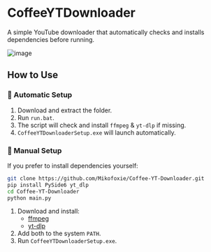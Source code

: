 # CoffeeYTDownloader  

A simple YouTube downloader that automatically checks and installs dependencies before running.

![image](https://github.com/user-attachments/assets/41bdef65-2980-4806-9344-00388909cfe3)

## How to Use  

### 🔹 Automatic Setup  
1. Download and extract the folder.  
2. Run `run.bat`.  
3. The script will check and install `ffmpeg` & `yt-dlp` if missing.  
4. `CoffeeYTDownloaderSetup.exe` will launch automatically.  

### 🔹 Manual Setup  
If you prefer to install dependencies yourself:  
```bash
git clone https://github.com/Mikofoxie/Coffee-YT-Downloader.git
pip install PySide6 yt_dlp
cd Coffee-YT-Downloader
python main.py
```
1. Download and install:  
   - [ffmpeg](https://ffmpeg.org/download.html)  
   - [yt-dlp](https://github.com/yt-dlp/yt-dlp#installation)  
2. Add both to the system `PATH`.  
3. Run `CoffeeYTDownloaderSetup.exe`.  

